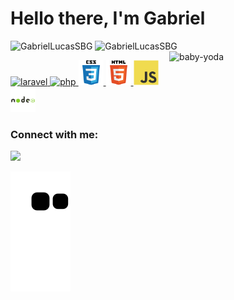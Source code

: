 <h1>Hello there, I'm Gabriel</h1> 

<div>
  <img height="150em" src="https://github-readme-stats.vercel.app/api?username=GabrielLucasSBG&show_icons=true&locale=en" alt="GabrielLucasSBG" />
  <img height="150em"" src="https://github-readme-stats.vercel.app/api/top-langs?username=GabrielLucasSBG&show_icons=true&locale=en&layout=compact" alt="GabrielLucasSBG" /> </div>

  <div> 
      <img align="right" alt="baby-yoda" width="250" height="150" src="https://i.pinimg.com/originals/ab/5e/b3/ab5eb35116966e8869d71e8cb64f4671.gif"> 
   </div>
<div>

<p align="left"> 
  <a href="https://laravel.com/" target="_blank"> <img src="https://www.vectorlogo.zone/logos/laravel/laravel-icon.svg" alt="laravel" width="40" height="40"/> </a>
  <a href="https://www.php.net/" target="_blank"> <img src="https://www.vectorlogo.zone/logos/php/php-vertical.svg" alt="php" width="40" height="40"/> </a>
  <a href="https://www.w3schools.com/css/" target="_blank"> <img src="https://raw.githubusercontent.com/devicons/devicon/master/icons/css3/css3-original-wordmark.svg" alt="css3" width="40" height="40"/> </a>
  <a href="https://www.w3.org/html/" target="_blank"> <img src="https://raw.githubusercontent.com/devicons/devicon/master/icons/html5/html5-original-wordmark.svg" alt="html5" width="40" height="40"/> </a>
  <a href="https://developer.mozilla.org/en-US/docs/Web/JavaScript" target="_blank"> <img src="https://raw.githubusercontent.com/devicons/devicon/master/icons/javascript/javascript-original.svg" alt="javascript" width="40" height="40"/> </a> 
  <a href="https://nodejs.org" target="_blank"> <img src="https://raw.githubusercontent.com/devicons/devicon/master/icons/nodejs/nodejs-original-wordmark.svg" alt="nodejs" width="40" height="40"/> </a> 
</p>
</div>

<h3 align="left">Connect with me:</h3>
<div> 
  <a href="https://www.linkedin.com/in/gabriel-lucas-sbg/" target="_blank"><img src="https://img.shields.io/badge/-LinkedIn-%230077B5?style=for-the-badge&logo=linkedin&logoColor=white" target="_blank"></a> 
 </div>

![Snake animation](https://github.com/rafaballerini/rafaballerini/blob/output/github-contribution-grid-snake.svg)
